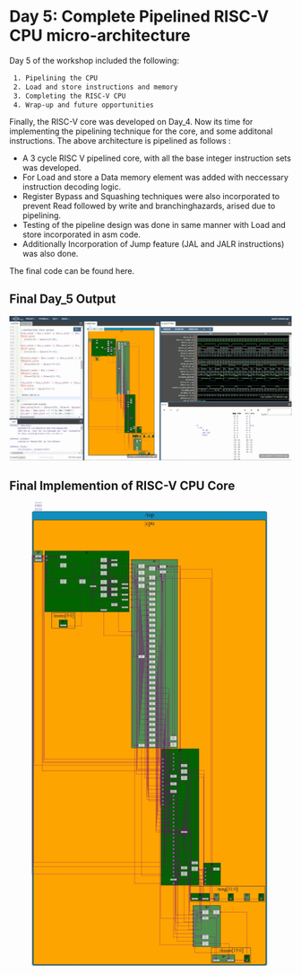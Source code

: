 # Day 5: Complete Pipelined RISC-V CPU micro-architecture

Day 5 of the workshop included the following:

     1. Pipelining the CPU
     2. Load and store instructions and memory
     3. Completing the RISC-V CPU
     4. Wrap-up and future opportunities
     
     
Finally, the RISC-V core was developed on Day_4. Now its time for implementing the pipelining technique for the core, and some additonal instructions. The above architecture is pipelined as follows :

 - A 3 cycle RISC V pipelined core, with all the base integer instruction sets was developed.
 - For Load and store a Data memory element was added with neccessary instruction decoding logic.
 - Register Bypass and Squashing techniques were also incorporated to prevent Read followed by write and branchinghazards, arised due to pipelining.
 - Testing of the pipeline design was done in same manner with Load and store incorporated in asm code.
 - Additionally Incorporation of Jump feature (JAL and JALR instructions) was also done.
 
 The final code can be found here.[]()
 
 ## Final Day_5 Output
 
 ![](https://github.com/RISCV-MYTH-WORKSHOP/RISC-V-CPU-Core-using-TL-Verilog/blob/master/Day_5/Final_output.jpg)
 
 ## Final Implemention of RISC-V CPU Core

![](https://github.com/RISCV-MYTH-WORKSHOP/RISC-V-CPU-Core-using-TL-Verilog/blob/master/Day_5/Final_Output_for_RISC-V_Implemented_CPU_Core.JPG)
